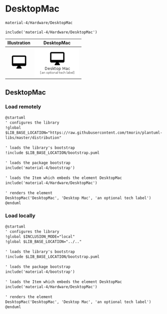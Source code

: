 # DesktopMac


```text
material-4/Hardware/DesktopMac
```

```text
include('material-4/Hardware/DesktopMac')
```



| Illustration | DesktopMac |
| :---: | :---: |
| ![illustration for Illustration](../../material-4/Hardware/DesktopMac.png) | ![illustration for DesktopMac](../../material-4/Hardware/DesktopMac.Local.png) |




## DesktopMac

### Load remotely
```plantuml
@startuml
' configures the library
!global $LIB_BASE_LOCATION="https://raw.githubusercontent.com/tmorin/plantuml-libs/master/distribution"

' loads the library's bootstrap
!include $LIB_BASE_LOCATION/bootstrap.puml

' loads the package bootstrap
include('material-4/bootstrap')

' loads the Item which embeds the element DesktopMac
include('material-4/Hardware/DesktopMac')

' renders the element
DesktopMac('DesktopMac', 'Desktop Mac', 'an optional tech label')
@enduml
```

### Load locally
```plantuml
@startuml
' configures the library
!global $INCLUSION_MODE="local"
!global $LIB_BASE_LOCATION="../.."

' loads the library's bootstrap
!include $LIB_BASE_LOCATION/bootstrap.puml

' loads the package bootstrap
include('material-4/bootstrap')

' loads the Item which embeds the element DesktopMac
include('material-4/Hardware/DesktopMac')

' renders the element
DesktopMac('DesktopMac', 'Desktop Mac', 'an optional tech label')
@enduml
```


